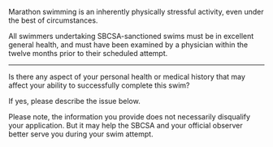 Marathon swimming is an inherently physically stressful activity, even under the best of circumstances. 

All swimmers undertaking SBCSA-sanctioned swims must be in excellent general health, and must have been examined by a physician within the twelve months prior to their scheduled attempt.

---

Is there any aspect of your personal health or medical history that may affect your ability to successfully complete this swim?

If yes, please describe the issue below.

Please note, the information you provide does not necessarily disqualify your application. But it may help the SBCSA and your official observer better serve you during your swim attempt.